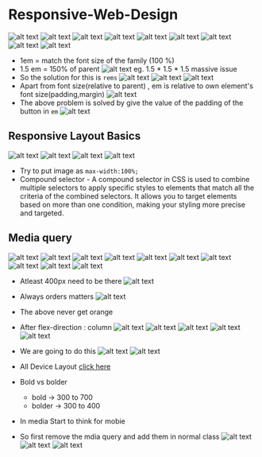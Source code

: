 # Responsive-Web-Design
![alt text](./images/screenshot/image.png)
![alt text](./images/screenshot/image-1.png)
![alt text](./images/screenshot/image-2.png)
![alt text](./images/screenshot/image-3.png)
![alt text](./images/screenshot/image-4.png)
![alt text](./images/screenshot/image-5.png)
![alt text](./images/screenshot/image-6.png)
![alt text](./images/screenshot/image-7.png)
![alt text](./images/screenshot/image-8.png)
* 1em = match the font size of the family (100 %)
* 1.5 em = 150% of parent 
![alt text](./images/screenshot/image-9.png)
eg. 1.5 * 1.5 * 1.5 massive issue
* So the solution for this is `rems`
![alt text](./images/screenshot/image-10.png)
![alt text](./images/screenshot/image-11.png)
![alt text](./images/screenshot/image-12.png)
* Apart from font size(relative to parent) , em is relative to own element's font size(padding,margin)
![alt text](./images/screenshot/image-13.png)
* The above problem is solved by give the value of the padding of the button in `em`
![alt text](./images/screenshot/image-14.png)
## Responsive Layout Basics
![alt text](./images/screenshot/image-15.png)
![alt text](./images/screenshot/image-16.png)
![alt text](./images/screenshot/image-17.png)
![alt text](./images/screenshot/image-18.png)
* Try to put image as `max-width:100%;`
* Compound selector - A compound selector in CSS is used to combine multiple selectors to apply specific styles to elements that match all the criteria of the combined selectors. It allows you to target elements based on more than one condition, making your styling more precise and targeted.
## Media query
![alt text](./images/screenshot/image-19.png)
![alt text](./images/screenshot/image-20.png)
![alt text](./images/screenshot/image-21.png)
![alt text](./images/screenshot/image-22.png)
![alt text](./images/screenshot/image-23.png)
![alt text](./images/screenshot/image-24.png)
![alt text](./images/screenshot/image-25.png)
![alt text](./images/screenshot/image-26.png)
![alt text](./images/screenshot/image-28.png)
![alt text](./images/screenshot/image-27.png)
* Atleast 400px need to be there
![alt text](./images/screenshot/image-29.png)
* Always orders matters
![alt text](./images/screenshot/image-30.png)
* The above never get orange
* After flex-direction : column
![alt text](./images/screenshot/image-31.png)
![alt text](./images/screenshot/image-32.png)
![alt text](./images/screenshot/image-33.png)
![alt text](./images/screenshot/image-34.png)
![alt text](./images/screenshot/image-35.png)
* We are going to do this
![alt text](./images/screenshot/image-36.png)
![alt text](./images/screenshot/image-37.png)

* All Device Layout [click here](https://xd.adobe.com/spec/75d448ea-569a-4b7e-721b-9bbd3b2b97b9-03e5/grid/)
* Bold vs bolder
    * bold -> 300 to 700
    * bolder -> 300 to 400
* In media Start to think for mobie 
* So first remove the mdia query and add them in normal class
![alt text](./images/screenshot/image-38.png)
![alt text](./images/screenshot/image-39.png)
![alt text](./images/screenshot/image-40.png)
